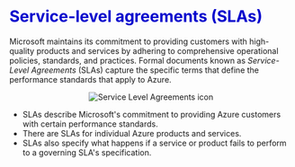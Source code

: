 <h1><strong><span style="color: #0000CD;">Service-level agreements (SLAs)</span></strong></h1>

Microsoft maintains its commitment to providing customers with high-quality products and services by adhering to comprehensive operational policies, standards, and practices. Formal documents known as *Service-Level Agreements* (SLAs) capture the specific terms that define the performance standards that apply to Azure.

<p style="text-align:center;"><img src="../Linked_Image_Files/0405-sla-icon.png" alt="Service Level Agreements icon"></p>



- SLAs describe Microsoft's commitment to providing Azure customers with certain performance standards.
- There are SLAs for individual Azure products and services.
- SLAs also specify what happens if a service or product fails to perform to a governing SLA's specification.
